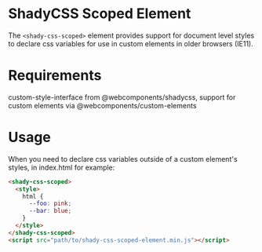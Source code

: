 # ShadyCSS Scoped Element

The `<shady-css-scoped>` element provides support for document level styles to declare css variables for use in custom elements in older browsers (IE11).

# Requirements

custom-style-interface from @webcomponents/shadycss, support for custom elements via @webcomponents/custom-elements

# Usage

When you need to declare css variables outside of a custom element's styles, in index.html for example:

```html
<shady-css-scoped>
  <style>
    html {
      --foo: pink;
      --bar: blue;
    }
  </style>
</shady-css-scoped>
<script src="path/to/shady-css-scoped-element.min.js"></script>
```
